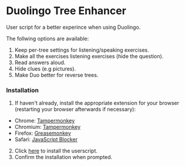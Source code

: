 # Duolingo Tree Enhancer
User script for a better experince when using Duolingo.

The follwing options are available:

1. Keep per-tree settings for listening/speaking exercises. 
2. Make all the exercises listening exercises (hide the question).
3. Read answers aloud.
4. Hide clues (e.g pictures).
4. Make Duo better for reverse trees.


### Installation


1. If haven't already, install the appropriate extension for your browser (restarting your browser afterwards if necessary):
 * Chrome: [Tampermonkey](https://chrome.google.com/webstore/detail/tampermonkey/dhdgffkkebhmkfjojejmpbldmpobfkfo?hl=en)
 * Chromium: [Tampermonkey](https://chrome.google.com/webstore/detail/tampermonkey/dhdgffkkebhmkfjojejmpbldmpobfkfo?hl=en)
 * Firefox: [Greasemonkey](https://addons.mozilla.org/en-US/firefox/addon/greasemonkey/)
 * Safari: [JavaScript Blocker](http://javascript-blocker.toggleable.com/)
2. Click [here](https://github.com/camiloaa/duolingotreeenhancer/raw/master/DuolingoTreeEnhancer.user.js) to install the userscript.
3. Confirm the installation when prompted.
